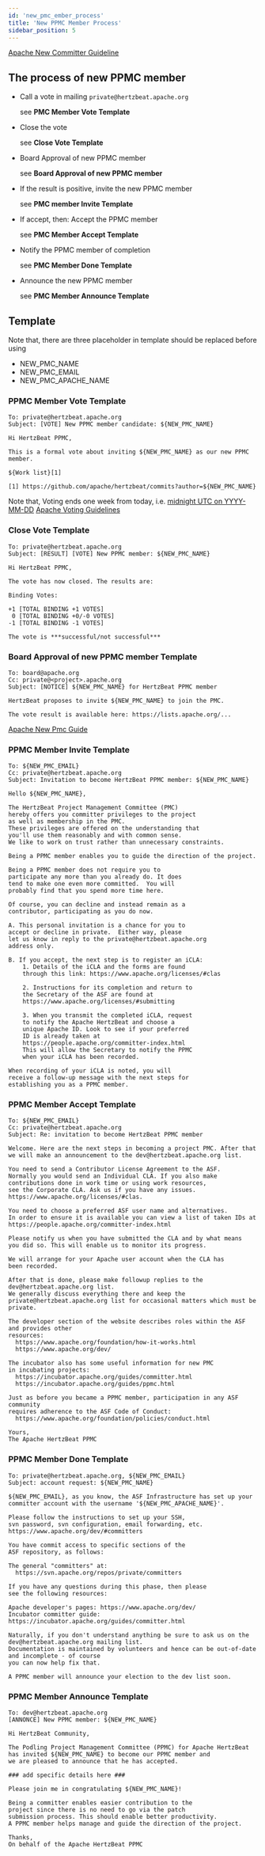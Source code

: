 ```yaml
---
id: 'new_pmc_ember_process'
title: 'New PPMC Member Process'
sidebar_position: 5
---
```


<!--
Licensed to the Apache Software Foundation (ASF) under one or more
contributor license agreements.  See the NOTICE file distributed with
this work for additional information regarding copyright ownership.
The ASF licenses this file to You under the Apache License, Version 2.0
(the "License"); you may not use this file except in compliance with
the License.  You may obtain a copy of the License at

https://www.apache.org/licenses/LICENSE-2.0

Unless required by applicable law or agreed to in writing, software
distributed under the License is distributed on an "AS IS" BASIS,
WITHOUT WARRANTIES OR CONDITIONS OF ANY KIND, either express or implied.
See the License for the specific language governing permissions and
limitations under the License.
-->

[Apache New Committer Guideline](https://community.apache.org/newcommitter.html#new-committer-process)

## The process of new PPMC member

- Call a vote in mailing `private@hertzbeat.apache.org`

  see **PMC Member Vote Template**

- Close the vote

  see **Close Vote Template**

- Board Approval of new PPMC member

  see **Board Approval of new PPMC member**

- If the result is positive, invite the new PPMC member

  see **PMC member Invite Template**

- If accept, then: Accept the PPMC member

  see **PMC Member Accept Template**

- Notify the PPMC member of completion

  see **PMC Member Done Template**

- Announce the new PPMC member

  see **PMC Member Announce Template**

## Template

Note that, there are three placeholder in template should be replaced before using

- NEW_PMC_NAME
- NEW_PMC_EMAIL
- NEW_PMC_APACHE_NAME

### PPMC Member Vote Template

```text
To: private@hertzbeat.apache.org
Subject: [VOTE] New PPMC member candidate: ${NEW_PMC_NAME}
```

```text
Hi HertzBeat PPMC,

This is a formal vote about inviting ${NEW_PMC_NAME} as our new PPMC member.

${Work list}[1]

[1] https://github.com/apache/hertzbeat/commits?author=${NEW_PMC_NAME}
```

Note that, Voting ends one week from today, i.e. [midnight UTC on YYYY-MM-DD](https://www.timeanddate.com/counters/customcounter.html?year=YYYY&month=MM&day=DD)
[Apache Voting Guidelines](https://community.apache.org/newcommitter.html)

### Close Vote Template

```text
To: private@hertzbeat.apache.org
Subject: [RESULT] [VOTE] New PPMC member: ${NEW_PMC_NAME}
```

```text
Hi HertzBeat PPMC,

The vote has now closed. The results are:

Binding Votes:

+1 [TOTAL BINDING +1 VOTES]
 0 [TOTAL BINDING +0/-0 VOTES]
-1 [TOTAL BINDING -1 VOTES]

The vote is ***successful/not successful***
```

### Board Approval of new PPMC member Template

```text
To: board@apache.org
Cc: private@<project>.apache.org
Subject: [NOTICE] ${NEW_PMC_NAME} for HertzBeat PPMC member
```

```text
HertzBeat proposes to invite ${NEW_PMC_NAME} to join the PMC.

The vote result is available here: https://lists.apache.org/...
```

[Apache New Pmc Guide](https://www.apache.org/dev/pmc.html#newpmc)

### PPMC Member Invite Template

```text
To: ${NEW_PMC_EMAIL}
Cc: private@hertzbeat.apache.org
Subject: Invitation to become HertzBeat PPMC member: ${NEW_PMC_NAME}
```

```text
Hello ${NEW_PMC_NAME},

The HertzBeat Project Management Committee (PMC) 
hereby offers you committer privileges to the project
as well as membership in the PMC.
These privileges are offered on the understanding that
you'll use them reasonably and with common sense.
We like to work on trust rather than unnecessary constraints. 

Being a PPMC member enables you to guide the direction of the project.

Being a PPMC member does not require you to 
participate any more than you already do. It does 
tend to make one even more committed.  You will 
probably find that you spend more time here.

Of course, you can decline and instead remain as a 
contributor, participating as you do now.

A. This personal invitation is a chance for you to 
accept or decline in private.  Either way, please 
let us know in reply to the private@hertzbeat.apache.org
address only.

B. If you accept, the next step is to register an iCLA:
    1. Details of the iCLA and the forms are found 
    through this link: https://www.apache.org/licenses/#clas

    2. Instructions for its completion and return to 
    the Secretary of the ASF are found at
    https://www.apache.org/licenses/#submitting

    3. When you transmit the completed iCLA, request 
    to notify the Apache HertzBeat and choose a 
    unique Apache ID. Look to see if your preferred 
    ID is already taken at 
    https://people.apache.org/committer-index.html
    This will allow the Secretary to notify the PPMC 
    when your iCLA has been recorded.

When recording of your iCLA is noted, you will 
receive a follow-up message with the next steps for 
establishing you as a PPMC member.
```

### PPMC Member Accept Template

```text
To: ${NEW_PMC_EMAIL}
Cc: private@hertzbeat.apache.org
Subject: Re: invitation to become HertzBeat PPMC member
```

```text
Welcome. Here are the next steps in becoming a project PMC. After that
we will make an announcement to the dev@hertzbeat.apache.org list.

You need to send a Contributor License Agreement to the ASF.
Normally you would send an Individual CLA. If you also make
contributions done in work time or using work resources,
see the Corporate CLA. Ask us if you have any issues.
https://www.apache.org/licenses/#clas.

You need to choose a preferred ASF user name and alternatives.
In order to ensure it is available you can view a list of taken IDs at
https://people.apache.org/committer-index.html

Please notify us when you have submitted the CLA and by what means 
you did so. This will enable us to monitor its progress.

We will arrange for your Apache user account when the CLA has 
been recorded.

After that is done, please make followup replies to the dev@hertzbeat.apache.org list.
We generally discuss everything there and keep the
private@hertzbeat.apache.org list for occasional matters which must be private.

The developer section of the website describes roles within the ASF and provides other
resources:
  https://www.apache.org/foundation/how-it-works.html
  https://www.apache.org/dev/

The incubator also has some useful information for new PMC
in incubating projects:
  https://incubator.apache.org/guides/committer.html
  https://incubator.apache.org/guides/ppmc.html

Just as before you became a PPMC member, participation in any ASF community
requires adherence to the ASF Code of Conduct:
  https://www.apache.org/foundation/policies/conduct.html

Yours,
The Apache HertzBeat PPMC
```

### PPMC Member Done Template

```text
To: private@hertzbeat.apache.org, ${NEW_PMC_EMAIL}
Subject: account request: ${NEW_PMC_NAME}
```

```text
${NEW_PMC_EMAIL}, as you know, the ASF Infrastructure has set up your
committer account with the username '${NEW_PMC_APACHE_NAME}'.

Please follow the instructions to set up your SSH,
svn password, svn configuration, email forwarding, etc.
https://www.apache.org/dev/#committers

You have commit access to specific sections of the
ASF repository, as follows:

The general "committers" at:
  https://svn.apache.org/repos/private/committers

If you have any questions during this phase, then please
see the following resources:

Apache developer's pages: https://www.apache.org/dev/
Incubator committer guide: https://incubator.apache.org/guides/committer.html

Naturally, if you don't understand anything be sure to ask us on the dev@hertzbeat.apache.org mailing list. 
Documentation is maintained by volunteers and hence can be out-of-date and incomplete - of course
you can now help fix that.

A PPMC member will announce your election to the dev list soon.
```

### PPMC Member Announce Template

```text
To: dev@hertzbeat.apache.org
[ANNONCE] New PPMC member: ${NEW_PMC_NAME}
```

```text
Hi HertzBeat Community,

The Podling Project Management Committee (PPMC) for Apache HertzBeat
has invited ${NEW_PMC_NAME} to become our PPMC member and
we are pleased to announce that he has accepted.

### add specific details here ###

Please join me in congratulating ${NEW_PMC_NAME}!

Being a committer enables easier contribution to the
project since there is no need to go via the patch
submission process. This should enable better productivity.
A PPMC member helps manage and guide the direction of the project.

Thanks,
On behalf of the Apache HertzBeat PPMC
```
